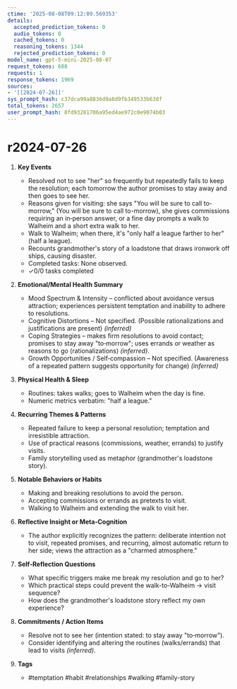 ```yaml
---
ctime: '2025-08-08T09:12:09.569353'
details:
  accepted_prediction_tokens: 0
  audio_tokens: 0
  cached_tokens: 0
  reasoning_tokens: 1344
  rejected_prediction_tokens: 0
model_name: gpt-5-mini-2025-08-07
request_tokens: 688
requests: 1
response_tokens: 1969
sources:
- '[[2024-07-26]]'
sys_prompt_hash: c37dca99a8836d9a8d9fb349533b638f
total_tokens: 2657
user_prompt_hash: 8fd93281706a95ed4ae972c0e9074b03
---
```

# r2024-07-26

1. **Key Events**
   - Resolved not to see "her" so frequently but repeatedly fails to keep the resolution; each tomorrow the author promises to stay away and then goes to see her.
   - Reasons given for visiting: she says "You will be sure to call to-morrow," (You will be sure to call to-morrow), she gives commissions requiring an in‑person answer, or a fine day prompts a walk to Walheim and a short extra walk to her.
   - Walk to Walheim; when there, it's "only half a league farther to her" (half a league).
   - Recounts grandmother's story of a loadstone that draws ironwork off ships, causing disaster.
   - Completed tasks: None observed.
   - ✓0/0 tasks completed

2. **Emotional/Mental Health Summary**
   - Mood Spectrum & Intensity – conflicted about avoidance versus attraction; experiences persistent temptation and inability to adhere to resolutions.
   - Cognitive Distortions – Not specified. (Possible rationalizations and justifications are present) *(inferred)*
   - Coping Strategies – makes firm resolutions to avoid contact; promises to stay away "to‑morrow"; uses errands or weather as reasons to go (rationalizations) *(inferred)*.
   - Growth Opportunities / Self‑compassion – Not specified. (Awareness of a repeated pattern suggests opportunity for change) *(inferred)*

3. **Physical Health & Sleep**
   - Routines: takes walks; goes to Walheim when the day is fine.
   - Numeric metrics verbatim: "half a league."

4. **Recurring Themes & Patterns**
   - Repeated failure to keep a personal resolution; temptation and irresistible attraction.
   - Use of practical reasons (commissions, weather, errands) to justify visits.
   - Family storytelling used as metaphor (grandmother's loadstone story).

5. **Notable Behaviors or Habits**
   - Making and breaking resolutions to avoid the person.
   - Accepting commissions or errands as pretexts to visit.
   - Walking to Walheim and extending the walk to visit her.

6. **Reflective Insight or Meta‑Cognition**
   - The author explicitly recognizes the pattern: deliberate intention not to visit, repeated promises, and recurring, almost automatic return to her side; views the attraction as a "charmed atmosphere."

7. **Self‑Reflection Questions**
   - What specific triggers make me break my resolution and go to her?
   - Which practical steps could prevent the walk-to-Walheim → visit sequence?
   - How does the grandmother's loadstone story reflect my own experience?

8. **Commitments / Action Items**
   - Resolve not to see her (intention stated: to stay away "to‑morrow").
   - Consider identifying and altering the routines (walks/errands) that lead to visits *(inferred)*.

9. **Tags**
   - #temptation #habit #relationships #walking #family-story